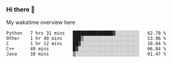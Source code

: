 ### Hi there 👋

<!--
**Jassy930/Jassy930** is a ✨ _special_ ✨ repository because its `README.md` (this file) appears on your GitHub profile.

Here are some ideas to get you started:

- 🔭 I’m currently working on ...
- 🌱 I’m currently learning ...
- 👯 I’m looking to collaborate on ...
- 🤔 I’m looking for help with ...
- 💬 Ask me about ...
- 📫 How to reach me: ...
- 😄 Pronouns: ...
- ⚡ Fun fact: ...
-->

My wakatime overview here
<!--START_SECTION:waka-->
```text
Python   7 hrs 31 mins   ███████████████▓░░░░░░░░░   62.70 % 
Other    1 hr 40 mins    ███▒░░░░░░░░░░░░░░░░░░░░░   13.96 % 
C        1 hr 12 mins    ██▓░░░░░░░░░░░░░░░░░░░░░░   10.04 % 
C++      49 mins         █▓░░░░░░░░░░░░░░░░░░░░░░░   06.84 % 
Java     10 mins         ▒░░░░░░░░░░░░░░░░░░░░░░░░   01.47 % 
```
<!--END_SECTION:waka-->
